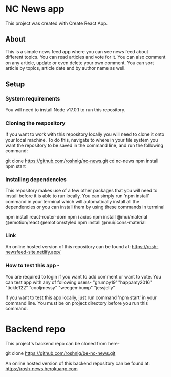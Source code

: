 # NC News app
This project was created with Create React App.

## About
This is a simple news feed app where you can see news feed about different topics. You can read articles and vote for it. You can also comment on any article, update or even delete your own comment. You can sort article by topics, article date and by author name as well.

## Setup

### System requirements
You will need to install Node v17.0.1 to run this repository.

### Cloning the respository
If you want to work with this repository locally you will need to clone it onto your local machine. To do this, navigate to where in your file system you want the repository to be saved in the command line, and run the following command:

git clone https://github.com/roshnig/nc-news.git
cd nc-news
npm install
npm start

### Installing dependencies
This repository makes use of a few other packages that you will need to install before it is able to run locally. You can simply run 'npm install' command in your terminal which will automatically install all the dependencies or you can install them by using these commands in terminal

npm install react-router-dom
npm i axios 
npm install @mui/material @emotion/react @emotion/styled
npm install @mui/icons-material


### Link
An online hosted version of this repository can be found at:
https://rosh-newsfeed-site.netlify.app/

### How to test this app - 
You are required to login if you want to add comment or want to vote. You can test app with any of following users- 
"grumpy19'
"happamy2016"
"tickle122"
"cooljmessy"
"weegembump"
"jessjelly"

If you want to test this app locally, just run command 'npm start' in your command line. You must be on project directory before you run this command. 


# Backend repo
This project's backend repo can be cloned from here-

git clone https://github.com/roshnig/be-nc-news.git

An online hosted version of this backend repository can be found at:
https://rosh-news.herokuapp.com















